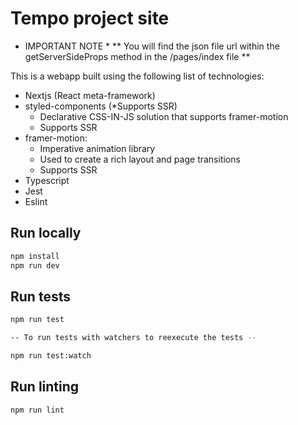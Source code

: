 # Tempo project site

* IMPORTANT NOTE *
** You will find the json file url within the getServerSideProps method in the /pages/index file **

This is a webapp built using the following list of technologies:
* Nextjs (React meta-framework)
* styled-components (*Supports SSR)
    * Declarative CSS-IN-JS solution that supports framer-motion
    * Supports SSR 
* framer-motion:
    * Imperative animation library
    * Used to create a rich layout and page transitions
    * Supports SSR
* Typescript
* Jest
* Eslint

## Run locally

```bash
npm install
npm run dev
```

## Run tests

```bash
npm run test

-- To run tests with watchers to reexecute the tests -- 

npm run test:watch
```

## Run linting

```bash
npm run lint
```
